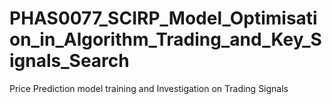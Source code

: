 # PHAS0077_SCIRP_Model_Optimisation_in_Algorithm_Trading_and_Key_Signals_Search
Price Prediction model training and Investigation on Trading Signals
